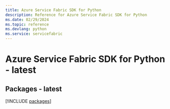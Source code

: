```yaml
---
title: Azure Service Fabric SDK for Python
description: Reference for Azure Service Fabric SDK for Python
ms.date: 02/29/2024
ms.topic: reference
ms.devlang: python
ms.service: servicefabric
---
```

# Azure Service Fabric SDK for Python - latest
## Packages - latest
[!INCLUDE [packages](service-fabric-index.md)]
